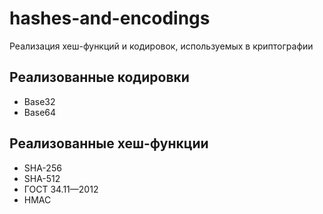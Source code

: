 # hashes-and-encodings
Реализация хеш-функций и кодировок, используемых в криптографии

## Реализованные кодировки
- Base32
- Base64

## Реализованные хеш-функции
- SHA-256
- SHA-512
- ГОСТ 34.11—2012
- HMAC
